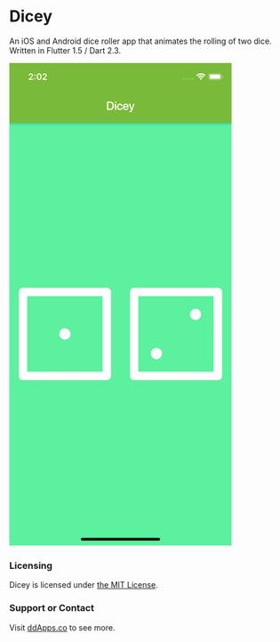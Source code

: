 # Dicey
An iOS and Android dice roller app that animates the rolling of two dice. Written in Flutter 1.5 / Dart 2.3.

![](art/screenshot/dicey_01.png?raw=true) 

### Licensing
Dicey is licensed under [the MIT License](LICENSE).

### Support or Contact
Visit [ddApps.co](http://ddapps.co) to see more.